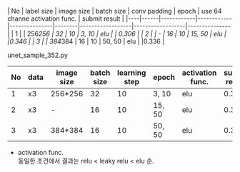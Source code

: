 | No | label size | image size | batch size | conv padding | epoch  | use 64 channe  activation func. | submit result |
|----|------|------------|------------|---------------|--------|------------------|------------------|---------------|
| 1  |    | 256*256    | 32         | 10            | 3, 10  | elu             |    |  0.306         |
| 2  |    | -          | 16         | 10            | 15, 50 | elu              |   |0.346         |
| 3  |    | 384*384    | 16         | 10            | 50, 50 | elu              |    |0.336         |


unet_sample_352.py 

| No | data | image size | batch size | learning step | epoch  | activation func. | submit result |
|----|------|------------|------------|---------------|--------|------------------|---------------|
| 1  | x3   | 256*256    | 32         | 10            | 3, 10  | elu              | 0.306         |
| 2  | x3   | -          | 16         | 10            | 15, 50 | elu              | 0.346         |
| 3  | x3   | 384*384    | 16         | 10            | 50, 50 | elu              | 0.336         |

- activation func.  
동일한 조건에서 결과는 relu < leaky relu < elu 순.

